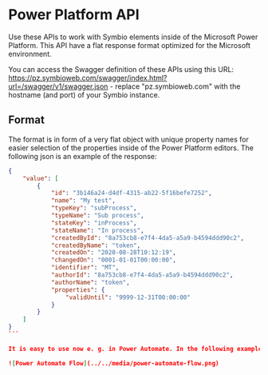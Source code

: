 # Power Platform API

Use these APIs to work with Symbio elements inside of the Microsoft Power Platform. This API have a flat response format optimized for the Microsoft environment.

You can access the Swagger definition of these APIs using this URL: https://pz.symbioweb.com/swagger/index.html?url=/swagger/v1/swagger.json - replace "pz.symbioweb.com" with the hostname (and port) of your Symbio instance.

## Format

The format is in form of a very flat object with unique property names for easier selection of the properties inside of the Power Platform editors. The following json is an example of the response:

````json
{
    "value": [
        {
            "id": "3b146a24-d4df-4315-ab22-5f16befe7252",
            "name": "My test",
            "typeKey": "subProcess",
            "typeName": "Sub process",
            "stateKey": "inProcess",
            "stateName": "In process",
            "createdById": "8a753cb8-e7f4-4da5-a5a9-b4594ddd90c2",
            "createdByName": "token",
            "createdOn": "2020-08-28T10:12:19",
            "changedOn": "0001-01-01T00:00:00",
            "identifier": "MT",
            "authorId": "8a753cb8-e7f4-4da5-a5a9-b4594ddd90c2",
            "authorName": "token",
            "properties": {
                "validUntil": "9999-12-31T00:00:00"
            }
        }
    ]
}
```

It is easy to use now e. g. in Power Automate. In the following example you can see the selection a value in a `Create HTML table` action:

![Power Automate Flow](../../media/power-automate-flow.png)
